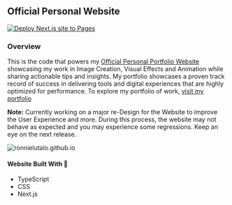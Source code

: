 ## Official Personal Website

[![Deploy Next.js site to Pages](https://github.com/RonnieLutalo/ronnielutalo.github.io/actions/workflows/nextjs-deployment.yaml/badge.svg)](https://github.com/RonnieLutalo/ronnielutalo.github.io/actions/workflows/nextjs-deployment.yaml)

### Overview

This is the code that powers my [Official Personal Portfolio Website](https://ronnielutalo.github.io) showcasing my work in Image Creation, Visual Effects and Animation while sharing actionable tips and insights. My portfolio showcases a proven track record of success in delivering tools and digital experiences that are highly optimized for performance. To explore my portfolio of work, [visit my portfolio](https://ronnielutalo.github.io/portfolio)

**Note:** Currently working on a major re-Design for the Website to improve the User Experience and more. During this process, the website may not behave as expected and you may experience some regressions. Keep an eye on the next release.

![ronnielutalo.github.io](https://ronnielutalo.github.io/favicon/large-og.jpg)

#### Website Built With 🚀

- TypeScript
- CSS
- Next.js
